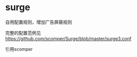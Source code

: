 # surge

自用配置规则，增加广告屏蔽规则

完整的配置范例见 https://github.com/scomper/Surge/blob/master/surge3.conf

引用scomper
